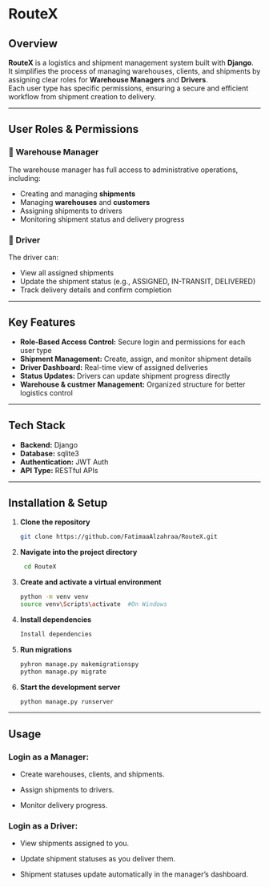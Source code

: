 # RouteX

## Overview
**RouteX** is a logistics and shipment management system built with **Django**.  
It simplifies the process of managing warehouses, clients, and shipments by assigning clear roles for **Warehouse Managers** and **Drivers**.  
Each user type has specific permissions, ensuring a secure and efficient workflow from shipment creation to delivery.

---

## User Roles & Permissions

### 🧭 Warehouse Manager
The warehouse manager has full access to administrative operations, including:
- Creating and managing **shipments**
- Managing **warehouses** and **customers**
- Assigning shipments to drivers
- Monitoring shipment status and delivery progress

### 🚚 Driver
The driver can:
- View all assigned shipments
- Update the shipment status (e.g., ASSIGNED, IN-TRANSIT, DELIVERED)
- Track delivery details and confirm completion

---

## Key Features
- **Role-Based Access Control:** Secure login and permissions for each user type  
- **Shipment Management:** Create, assign, and monitor shipment details  
- **Driver Dashboard:** Real-time view of assigned deliveries  
- **Status Updates:** Drivers can update shipment progress directly  
- **Warehouse & custmer Management:** Organized structure for better logistics control  

---

## Tech Stack
- **Backend:** Django 
- **Database:** sqlite3  
- **Authentication:** JWT Auth 
- **API Type:** RESTful APIs  

---

## Installation & Setup

1. **Clone the repository**
   ```bash
   git clone https://github.com/FatimaaAlzahraa/RouteX.git

2. **Navigate into the project directory** 
    ```bash
     cd RouteX

3. **Create and activate a virtual environment**
    ```bash
    python -m venv venv
    source venv\Scripts\activate  #On Windows

4. **Install dependencies** 
   ```bash
   Install dependencies

5. **Run migrations** 
   ```bash 
   pyhron manage.py makemigrationspy
   python manage.py migrate

6. **Start the development server**
    ```bash 
    python manage.py runserver

---


## Usage

### Login as a Manager:

- Create warehouses, clients, and shipments.

- Assign shipments to drivers.

- Monitor delivery progress.


### Login as a Driver:

- View shipments assigned to you.

- Update shipment statuses as you deliver them.

- Shipment statuses update automatically in the manager’s dashboard.
